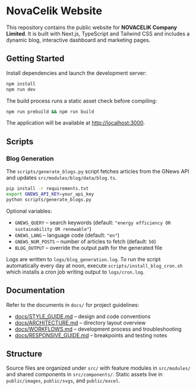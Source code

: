 # NovaCelik Website

This repository contains the public website for **NOVACELIK Company Limited**. It is built with Next.js, TypeScript and Tailwind CSS and includes a dynamic blog, interactive dashboard and marketing pages.

## Getting Started

Install dependencies and launch the development server:

```bash
npm install
npm run dev
```

The build process runs a static asset check before compiling:

```bash
npm run prebuild && npm run build
```

The application will be available at [http://localhost:3000](http://localhost:3000).

## Scripts

### Blog Generation

The `scripts/generate_blogs.py` script fetches articles from the GNews API and updates `src/modules/blog/data/blog.ts`.

```bash
pip install -r requirements.txt
export GNEWS_API_KEY=your_api_key
python scripts/generate_blogs.py
```

Optional variables:

- `GNEWS_QUERY` – search keywords (default: `"energy efficiency OR sustainability OR renewable"`)
- `GNEWS_LANG` – language code (default: `"en"`)
- `GNEWS_NUM_POSTS` – number of articles to fetch (default: `50`)
- `BLOG_OUTPUT` – override the output path for the generated file

Logs are written to `logs/blog_generation.log`. To run the script automatically every day at noon, execute `scripts/install_blog_cron.sh` which installs a cron job writing output to `logs/cron.log`.

## Documentation

Refer to the documents in `docs/` for project guidelines:

- [docs/STYLE_GUIDE.md](docs/STYLE_GUIDE.md) – design and code conventions
- [docs/ARCHITECTURE.md](docs/ARCHITECTURE.md) – directory layout overview
- [docs/WORKFLOWS.md](docs/WORKFLOWS.md) – development process and troubleshooting
- [docs/RESPONSIVE_GUIDE.md](docs/RESPONSIVE_GUIDE.md) – breakpoints and testing notes

## Structure

Source files are organized under `src/` with feature modules in `src/modules/` and shared components in `src/components/`. Static assets live in `public/images`, `public/svgs`, and `public/excel`.
